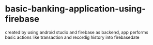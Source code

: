 # basic-banking-application-using-firebase
created by using android studio and firebase as backend,
app performs basic actions like transaction and recordig history into firebasedate

